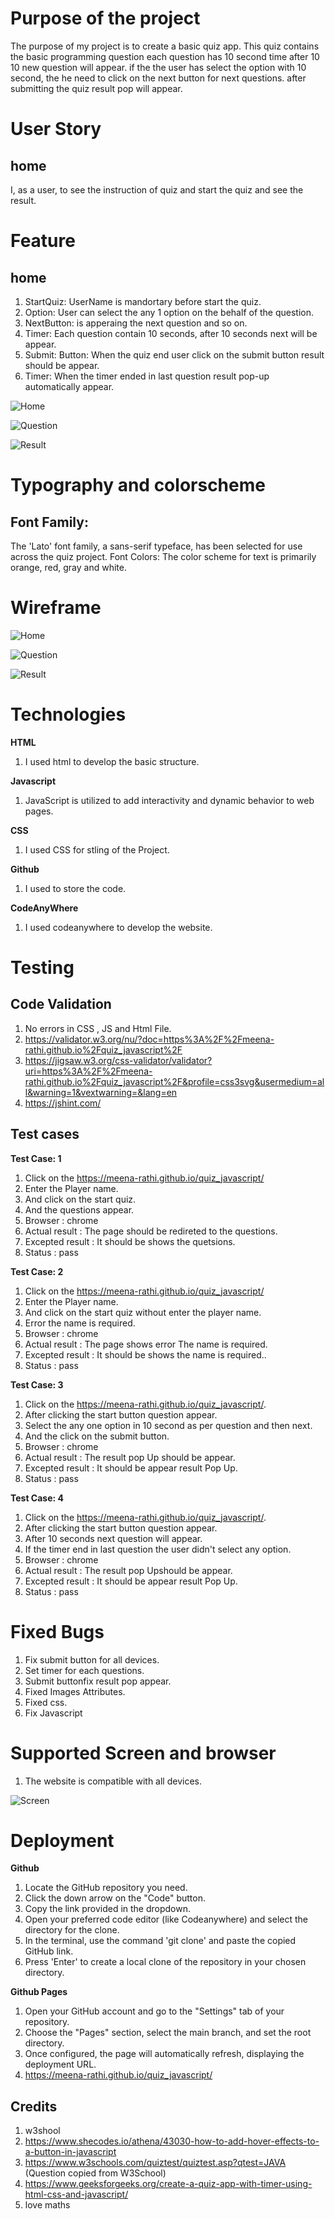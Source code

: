 
# Purpose of the project #

The purpose of my project is to create a basic quiz app. This quiz contains the basic programming question each question has 10 second time after 10 10 new question will appear. if the the user has select the option with 10 second, the he need to click on the next button for next questions. after submitting the quiz result pop will appear.

# User Story #

## home ##
I, as a user, to see the instruction of quiz and start the quiz and see the result.


# Feature #

## home ##

1. StartQuiz: UserName is mandortary before start the quiz.
2. Option: User can select the any 1 option on the behalf of the question.
3. NextButton: is apperaing the next question and so on.
4. Timer: Each question contain 10 seconds, after 10 seconds next will be appear.
5. Submit: Button: When the quiz end user click on the submit button result should be appear.
6. Timer: When the timer ended in last question result pop-up automatically appear.

![Home](readme-doc/home.JPG)

![Question](readme-doc/question.JPG)

![Result](readme-doc/result.JPG)

# Typography and colorscheme #

## Font Family: ##

The 'Lato' font family, a sans-serif typeface, has been selected for use across the quiz project.
Font Colors:
The color scheme for text is primarily orange, red, gray and white.

# Wireframe #

![Home](readme-doc/Home.JPG)

![Question](readme-doc/questions.JPG)

![Result](readme-doc/Resultt.JPG)

# Technologies #

**HTML**

1. I used html to develop the basic structure.
   
**Javascript** 

1. JavaScript is utilized to add interactivity and dynamic behavior to web pages.
   
**CSS**

1. I used CSS for stling of the Project.
   
**Github**

1. I used to store the code.
   
**CodeAnyWhere**

1. I used codeanywhere to develop the website.

# Testing #

## Code Validation ##
1. No errors in CSS , JS and Html File.
2. https://validator.w3.org/nu/?doc=https%3A%2F%2Fmeena-rathi.github.io%2Fquiz_javascript%2F
3. https://jigsaw.w3.org/css-validator/validator?uri=https%3A%2F%2Fmeena-rathi.github.io%2Fquiz_javascript%2F&profile=css3svg&usermedium=all&warning=1&vextwarning=&lang=en
4. https://jshint.com/

## Test cases ##

**Test Case: 1**
1. Click on the https://meena-rathi.github.io/quiz_javascript/
2. Enter the Player name.
3. And click on the start quiz.
4. And the questions appear.
5. Browser : chrome
6. Actual result : The page should be redireted to the questions.
7. Excepted result : It should be shows the quetsions.
8. Status : pass

**Test Case: 2**
1. Click on the https://meena-rathi.github.io/quiz_javascript/
2. Enter the Player name.
3. And click on the start quiz without enter the player name.
4. Error the name is required.
5. Browser : chrome
6. Actual result : The page shows error The name is required.
7. Excepted result : It should be shows the name is required..
8. Status : pass

**Test Case: 3**
1. Click on the https://meena-rathi.github.io/quiz_javascript/.
2. After clicking the start button question appear.
3. Select the any one option in 10 second as per question and then next.
4. And the click on the submit button.
5. Browser : chrome
6. Actual result : The result pop Up should be appear.
7. Excepted result : It should be appear result Pop Up.
8. Status : pass

**Test Case: 4**
1. Click on the https://meena-rathi.github.io/quiz_javascript/.
2. After clicking the start button question appear.
3. After 10 seconds next question will appear.
4. If the timer end in last question the user didn't select any option.
5. Browser : chrome
6. Actual result : The result pop Upshould be appear.
7. Excepted result : It should be appear result Pop Up.
8. Status : pass


# Fixed Bugs #
1. Fix submit button for all devices.
2. Set timer for each questions.
3. Submit buttonfix result pop appear.
4. Fixed Images Attributes.
5. Fixed css.
6. Fix Javascript

# Supported Screen and browser #
1. The website is compatible with all devices.

![Screen](readme-doc/responsive.JPG)

# Deployment #
**Github**

1. Locate the GitHub repository you need.
2. Click the down arrow on the "Code" button.
3. Copy the link provided in the dropdown.
4. Open your preferred code editor (like Codeanywhere) and select the directory for the clone.
5. In the terminal, use the command 'git clone' and paste the copied GitHub link.
6. Press 'Enter' to create a local clone of the repository in your chosen directory.

**Github Pages**

1. Open your GitHub account and go to the "Settings" tab of your repository.
2. Choose the "Pages" section, select the main branch, and set the root directory.
3. Once configured, the page will automatically refresh, displaying the deployment URL.
4. https://meena-rathi.github.io/quiz_javascript/

## Credits ##
1. w3shool
2. <https://www.shecodes.io/athena/43030-how-to-add-hover-effects-to-a-button-in-javascript>
3. https://www.w3schools.com/quiztest/quiztest.asp?qtest=JAVA (Question copied from W3School)
4. <https://www.geeksforgeeks.org/create-a-quiz-app-with-timer-using-html-css-and-javascript/>
5. love maths
